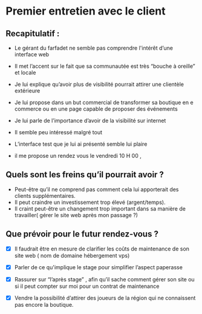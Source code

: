 # Premier entretien avec le client
## Recapitulatif : 

- Le gérant du farfadet ne semble pas comprendre l'intérêt d’une interface web 


- Il met l’accent sur le fait que sa communautée est très “bouche à oreille” et locale 
- Je lui explique qu’avoir plus de visibilité pourrait attirer une clientèle extérieure  
- Je lui propose dans un but commercial de transformer sa boutique en e commerce ou en une page capable de proposer des événements 
- Je lui parle de l’importance d’avoir de la visibilité sur internet 
- Il semble peu intéressé malgré tout 
- L’interface test que je lui ai présenté semble lui plaire 
- il me propose un rendez vous le vendredi 10 H 00 , 

## Quels sont les freins qu’il pourrait avoir ? 

- Peut-être qu’il ne comprend pas comment cela lui apporterait des clients supplémentaires.
- Il peut craindre un investissement trop élevé (argent/temps).
- Il craint peut-être un changement trop important dans sa manière de travailler( gérer le site web après mon passage ?) 

## Que prévoir pour le futur rendez-vous ? 
- [x] Il faudrait être en mesure de clarifier les coûts de maintenance de son site web ( nom de domaine hébergement vps) 
- [x] Parler de ce qu'implique le stage pour simplifier l’aspect paperasse 
- [x] Rassurer sur “l’après stage” , afin qu’il sache comment gérer son site ou si il peut compter sur moi pour un contrat de maintenance 

- [x] Vendre la possibilité d’attirer des joueurs de la région qui ne connaissent pas encore la boutique.